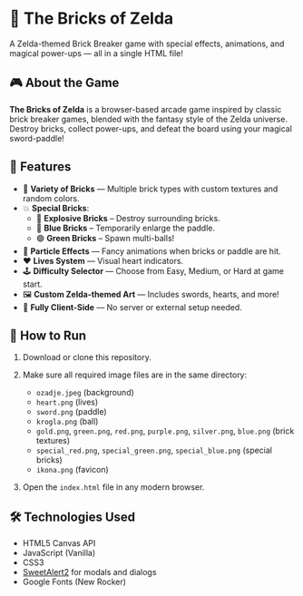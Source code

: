 # 🧱 The Bricks of Zelda

A Zelda-themed Brick Breaker game with special effects, animations, and magical power-ups — all in a single HTML file!

## 🎮 About the Game

**The Bricks of Zelda** is a browser-based arcade game inspired by classic brick breaker games, blended with the fantasy style of the Zelda universe. Destroy bricks, collect power-ups, and defeat the board using your magical sword-paddle!

## 🚀 Features

- 🧱 **Variety of Bricks** — Multiple brick types with custom textures and random colors.
- 💥 **Special Bricks**:
  - 🔴 **Explosive Bricks** – Destroy surrounding bricks.
  - 🔵 **Blue Bricks** – Temporarily enlarge the paddle.
  - 🟢 **Green Bricks** – Spawn multi-balls!
- 🧨 **Particle Effects** — Fancy animations when bricks or paddle are hit.
- ❤️ **Lives System** — Visual heart indicators.
- 🕹️ **Difficulty Selector** — Choose from Easy, Medium, or Hard at game start.
- 🖼️ **Custom Zelda-themed Art** — Includes swords, hearts, and more!
- 💾 **Fully Client-Side** — No server or external setup needed.

## 🔧 How to Run

1. Download or clone this repository.
2. Make sure all required image files are in the same directory:
   - `ozadje.jpeg` (background)
   - `heart.png` (lives)
   - `sword.png` (paddle)
   - `krogla.png` (ball)
   - `gold.png`, `green.png`, `red.png`, `purple.png`, `silver.png`, `blue.png` (brick textures)
   - `special_red.png`, `special_green.png`, `special_blue.png` (special bricks)
   - `ikona.png` (favicon)

3. Open the `index.html` file in any modern browser.

## 🛠️ Technologies Used

- HTML5 Canvas API
- JavaScript (Vanilla)
- CSS3
- [SweetAlert2](https://sweetalert2.github.io/) for modals and dialogs
- Google Fonts (New Rocker)

